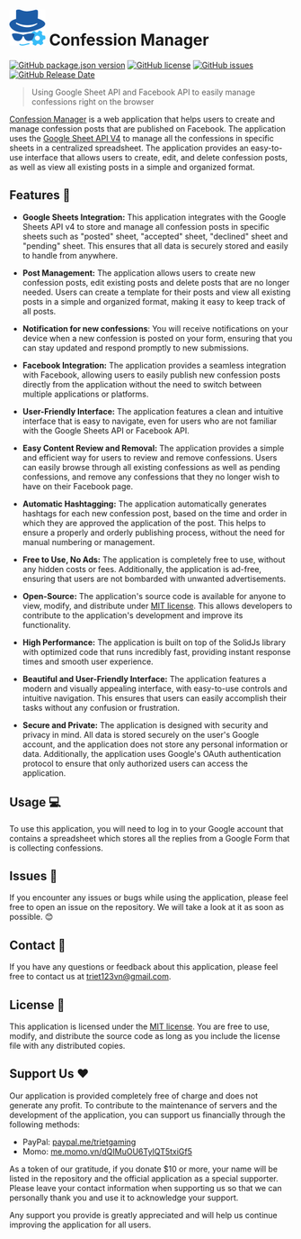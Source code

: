 # <img src="/public/icons/confession-manager-icon.svg" alt="Confession Manager Icon" style="height: 64px; width:64px;"/> Confession Manager

[![GitHub package.json version][version-shield]][version-url]
[![GitHub license][license-shield]][license-url]
[![GitHub issues][issues-shield]][issues-url]
[![GitHub Release Date][release-shield]][release-url]

> Using Google Sheet API and Facebook API to easily manage confessions right on the browser

[Confession Manager](https://unhealthy-monkey.surge.sh) is a web application that helps users to create and manage confession posts that are published on Facebook. The application uses the [Google Sheet API V4][gsheet-api-link] to manage all the confessions in specific sheets in a centralized spreadsheet. The application provides an easy-to-use interface that allows users to create, edit, and delete confession posts, as well as view all existing posts in a simple and organized format.

## Features 🚀

- **Google Sheets Integration:** This application integrates with the Google Sheets API v4 to store and manage all confession posts in specific sheets such as "posted" sheet, "accepted" sheet, "declined" sheet and "pending" sheet. This ensures that all data is securely stored and easily to handle from anywhere.

- **Post Management:** The application allows users to create new confession posts, edit existing posts and delete posts that are no longer needed. Users can create a template for their posts and view all existing posts in a simple and organized format, making it easy to keep track of all posts.

- **Notification for new confessions**: You will receive notifications on your device when a new confession is posted on your form, ensuring that you can stay updated and respond promptly to new submissions.

- **Facebook Integration:** The application provides a seamless integration with Facebook, allowing users to easily publish new confession posts directly from the application without the need to switch between multiple applications or platforms.

- **User-Friendly Interface:** The application features a clean and intuitive interface that is easy to navigate, even for users who are not familiar with the Google Sheets API or Facebook API.

- **Easy Content Review and Removal:** The application provides a simple and efficient way for users to review and remove confessions. Users can easily browse through all existing confessions as well as pending confessions, and remove any confessions that they no longer wish to have on their Facebook page.

- **Automatic Hashtagging:** The application automatically generates hashtags for each new confession post, based on the time and order in which they are approved the application of the post. This helps to ensure a properly and orderly publishing process, without the need for manual numbering or management.

- **Free to Use, No Ads:** The application is completely free to use, without any hidden costs or fees. Additionally, the application is ad-free, ensuring that users are not bombarded with unwanted advertisements.

- **Open-Source:** The application's source code is available for anyone to view, modify, and distribute under [MIT license][license-url]. This allows developers to contribute to the application's development and improve its functionality.

- **High Performance:** The application is built on top of the SolidJs library with optimized code that runs incredibly fast, providing instant response times and smooth user experience.

- **Beautiful and User-Friendly Interface:** The application features a modern and visually appealing interface, with easy-to-use controls and intuitive navigation. This ensures that users can easily accomplish their tasks without any confusion or frustration.

- **Secure and Private:** The application is designed with security and privacy in mind. All data is stored securely on the user's Google account, and the application does not store any personal information or data. Additionally, the application uses Google's OAuth authentication protocol to ensure that only authorized users can access the application.

## Usage 💻

To use this application, you will need to log in to your Google account that contains a spreadsheet which stores all the replies from a Google Form that is collecting confessions.

## Issues 🐛

If you encounter any issues or bugs while using the application, please feel free to open an issue on the repository. We will take a look at it as soon as possible. 😊

## Contact 📩

If you have any questions or feedback about this application, please feel free to contact us at [triet123vn@gmail.com](mailto:triet123vn@gmail.com).

## License 📜

This application is licensed under the [MIT license][license-url]. You are free to use, modify, and distribute the source code as long as you include the license file with any distributed copies.

## Support Us ❤️

Our application is provided completely free of charge and does not generate any profit. To contribute to the maintenance of servers and the development of the application, you can support us financially through the following methods:

- PayPal: [paypal.me/trietgaming](https://paypal.me/trietgaming)
- Momo: [me.momo.vn/dQIMuOU6TyIQT5txiGf5](https://me.momo.vn/dQIMuOU6TyIQT5txiGf5)

As a token of our gratitude, if you donate $10 or more, your name will be listed in the repository and the official application as a special supporter. Please leave your contact information when supporting us so that we can personally thank you and use it to acknowledge your support.

Any support you provide is greatly appreciated and will help us continue improving the application for all users.


<!--VARIABLES-->

[version-shield]: https://img.shields.io/github/package-json/v/trietgaming/confession-manager?color=white
[version-url]: https://github.com/trietgaming/confession-manager/releases
[license-shield]: https://img.shields.io/github/license/trietgaming/confession-manager?color=black
[license-url]: https://github.com/trietgaming/confession-manager/blob/master/LICENSE
[issues-shield]: https://img.shields.io/github/issues/trietgaming/confession-manager
[issues-url]: https://github.com/trietgaming/confession-manager/issues
[release-shield]: https://img.shields.io/github/release-date/trietgaming/confession-manager?color=blue
[release-url]: https://github.com/trietgaming/confession-manager/releases
[gsheet-api-link]: [https://developers.google.com/sheets/api/guides/concepts]
